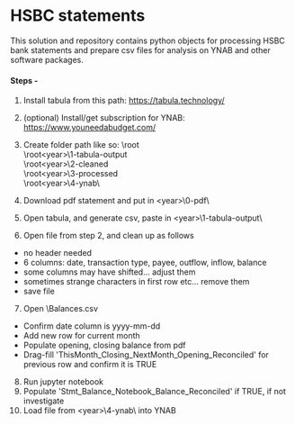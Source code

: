 # HSBC statements
This solution and repository contains python objects for processing HSBC bank statements and prepare csv files for analysis on YNAB and other software packages.

#### Steps -

1. Install tabula from this path: https://tabula.technology/
2. (optional) Install/get subscription for YNAB: https://www.youneedabudget.com/
3. Create folder path like so:
    \root\
    \root\<year>\1-tabula-output\
    \root\<year>\2-cleaned\
    \root\<year>\3-processed\
    \root\<year>\4-ynab\

4. Download pdf statement and put in \<year>\0-pdf\
5. Open tabula, and generate csv, paste in \<year>\1-tabula-output\
6. Open file from step 2, and clean up as follows
  - no header needed
  - 6 columns: date, transaction type, payee, outflow, inflow, balance
  - some columns may have shifted... adjust them
  - sometimes strange characters in first row etc... remove them
  - save file
7. Open \Balances.csv
  - Confirm date column is yyyy-mm-dd
  - Add new row for current month
  - Populate opening, closing balance from pdf
  - Drag-fill 'ThisMonth_Closing_NextMonth_Opening_Reconciled' for previous row and confirm it is TRUE
8. Run jupyter notebook
9. Populate 'Stmt_Balance_Notebook_Balance_Reconciled' if TRUE, if not investigate
10. Load file from \<year>\4-ynab\ into YNAB